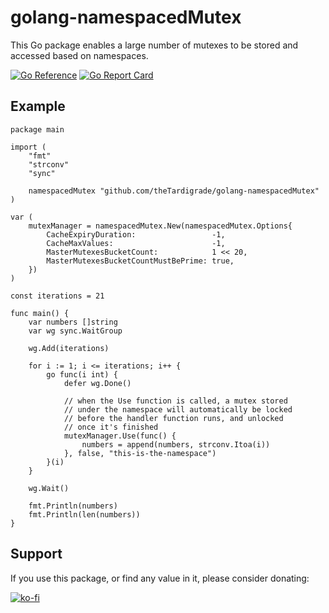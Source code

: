 # golang-namespacedMutex

This Go package enables a large number of mutexes to be stored and accessed based on namespaces.

[![Go Reference](https://pkg.go.dev/badge/github.com/theTardigrade/golang-namespacedMutex/.svg)](https://pkg.go.dev/github.com/theTardigrade/golang-namespacedMutex/) [![Go Report Card](https://goreportcard.com/badge/github.com/theTardigrade/golang-namespacedMutex)](https://goreportcard.com/report/github.com/theTardigrade/golang-namespacedMutex)

## Example

```golang
package main

import (
	"fmt"
	"strconv"
	"sync"

	namespacedMutex "github.com/theTardigrade/golang-namespacedMutex"
)

var (
	mutexManager = namespacedMutex.New(namespacedMutex.Options{
		CacheExpiryDuration:                 -1,
		CacheMaxValues:                      -1,
		MasterMutexesBucketCount:            1 << 20,
		MasterMutexesBucketCountMustBePrime: true,
	})
)

const iterations = 21

func main() {
	var numbers []string
	var wg sync.WaitGroup

	wg.Add(iterations)

	for i := 1; i <= iterations; i++ {
		go func(i int) {
			defer wg.Done()

			// when the Use function is called, a mutex stored
			// under the namespace will automatically be locked
			// before the handler function runs, and unlocked
			// once it's finished
			mutexManager.Use(func() {
				numbers = append(numbers, strconv.Itoa(i))
			}, false, "this-is-the-namespace")
		}(i)
	}

	wg.Wait()

	fmt.Println(numbers)
	fmt.Println(len(numbers))
}
```

## Support

If you use this package, or find any value in it, please consider donating:

[![ko-fi](https://ko-fi.com/img/githubbutton_sm.svg)](https://ko-fi.com/S6S2EIRL0)